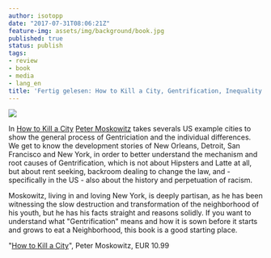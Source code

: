 ```yaml
---
author: isotopp
date: "2017-07-31T08:06:21Z"
feature-img: assets/img/background/book.jpg
published: true
status: publish
tags:
- review
- book
- media
- lang_en
title: 'Fertig gelesen: How to Kill a City, Gentrification, Inequality and the Fight for the Neighborhood'
---
```

[![](/uploads/2017/07/how-to-kill-a-city.jpg)](https://www.amazon.de/dp/B06XKSMZDP)

In [How to Kill a City](https://www.amazon.de/dp/B06XKSMZDP)
[Peter Moskowitz](https://petermoskowitz.com/) takes severals
US example cities to show the general process of Gentriciation
and the individual differences. We get to know the development
stories of New Orleans, Detroit, San Francisco and New York, in
order to better understand the mechanism and root causes of
Gentrification, which is not about Hipsters and Latte at all,
but about rent seeking, backroom dealing to change the law, and - 
specifically in the US - also about the history and
perpetuation of racism.

Moskowitz, living in and loving New York, is deeply partisan,
as he has been witnessing the slow destruction and
transformation of the neighborhood of his youth, but he has his
facts straight and reasons solidly. If you want to understand
what "Gentrification" means and how it is sown before it starts
and grows to eat a Neighborhood, this book is a good starting
place. 

"[How to Kill a City](https://www.amazon.de/dp/B06XKSMZDP)", Peter Moskowitz,
EUR 10.99
